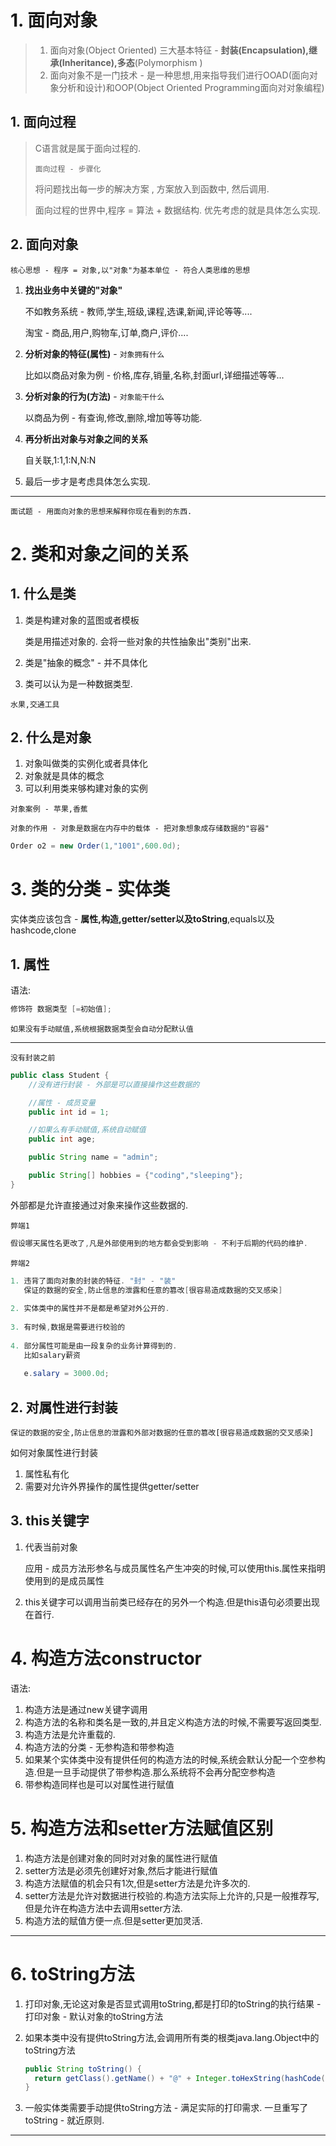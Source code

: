 # 1. 面向对象

> 1. 面向对象(Object Oriented) 三大基本特征 - **封装(Encapsulation),继承(Inheritance),多态**(Polymorphism )
> 2. 面向对象不是一门技术 - 是一种思想,用来指导我们进行OOAD(面向对象分析和设计)和OOP(Object Oriented Programming面向对对象编程)

## 1. 面向过程

> C语言就是属于面向过程的.
>
> `面向过程 - 步骤化`
>
> 将问题找出每一步的解决方案 , 方案放入到函数中, 然后调用.
>
> 面向过程的世界中,程序 = 算法 + 数据结构.  优先考虑的就是具体怎么实现.

## 2. 面向对象

`核心思想 - 程序 = 对象,以"对象"为基本单位 - 符合人类思维的思想`

1. **找出业务中关键的"对象"**

   不如教务系统 - 教师,学生,班级,课程,选课,新闻,评论等等....

   淘宝 - 商品,用户,购物车,订单,商户,评价....

2. **分析对象的特征(属性)** - `对象拥有什么`

   比如以商品对象为例 - 价格,库存,销量,名称,封面url,详细描述等等...

3. **分析对象的行为(方法)** - `对象能干什么`

   以商品为例 - 有查询,修改,删除,增加等等功能.

4. **再分析出对象与对象之间的关系**

   自关联,1:1,1:N,N:N

5. 最后一步才是考虑具体怎么实现.

---

`面试题 - 用面向对象的思想来解释你现在看到的东西.`



# 2. 类和对象之间的关系

## 1. 什么是类

1. 类是构建对象的蓝图或者模板

   类是用描述对象的. 会将一些对象的共性抽象出"类别"出来.

2. 类是"抽象的概念" - 并不具体化

3. 类可以认为是一种数据类型.

`水果,交通工具`

## 2. 什么是对象

1. 对象叫做类的实例化或者具体化
2. 对象就是具体的概念 
3. 可以利用类来够构建对象的实例

`对象案例 - 苹果,香蕉`



`对象的作用 - 对象是数据在内存中的载体 - 把对象想象成存储数据的"容器"`

~~~java
Order o2 = new Order(1,"1001",600.0d);
~~~

# 3. 类的分类 - 实体类

实体类应该包含 - **属性,构造,getter/setter以及toString**,equals以及hashcode,clone

## 1. 属性

语法:

~~~java
修饰符 数据类型 [=初始值];
~~~

`如果没有手动赋值,系统根据数据类型会自动分配默认值`

---

`没有封装之前`

~~~java
public class Student {
    //没有进行封装 - 外部是可以直接操作这些数据的

    //属性 - 成员变量
    public int id = 1;

    //如果么有手动赋值,系统自动赋值
    public int age;

    public String name = "admin";

    public String[] hobbies = {"coding","sleeping"};
}
~~~

外部都是允许直接通过对象来操作这些数据的.

`弊端1`

~~~java
假设哪天属性名更改了,凡是外部使用到的地方都会受到影响 - 不利于后期的代码的维护.
~~~

`弊端2`

~~~java
1. 违背了面向对象的封装的特征. "封" - "装"
   保证的数据的安全,防止信息的泄露和任意的篡改[很容易造成数据的交叉感染]
  
2. 实体类中的属性并不是都是希望对外公开的.
  
3. 有时候,数据是需要进行校验的
  
4. 部分属性可能是由一段复杂的业务计算得到的.
   比如salary薪资
  
   e.salary = 3000.0d;
~~~

## 2. 对属性进行封装

`保证的数据的安全,防止信息的泄露和外部对数据的任意的篡改[很容易造成数据的交叉感染]`

如何对象属性进行封装

1. 属性私有化
2. 需要对允许外界操作的属性提供getter/setter

## 3. this关键字

1. 代表当前对象

   应用 - 成员方法形参名与成员属性名产生冲突的时候,可以使用this.属性来指明使用到的是成员属性
   
2. this关键字可以调用当前类已经存在的另外一个构造.但是this语句必须要出现在首行.

# 4. 构造方法constructor

语法:

1. 构造方法是通过new关键字调用
2. 构造方法的名称和类名是一致的,并且定义构造方法的时候,不需要写返回类型.
3. 构造方法是允许重载的.
4. 构造方法的分类 - 无参构造和带参构造
5. 如果某个实体类中没有提供任何的构造方法的时候,系统会默认分配一个空参构造.但是一旦手动提供了带参构造.那么系统将不会再分配空参构造
6. 带参构造同样也是可以对属性进行赋值

# 5. 构造方法和setter方法赋值区别

1. 构造方法是创建对象的同时对对象的属性进行赋值
2. setter方法是必须先创建好对象,然后才能进行赋值
3. 构造方法赋值的机会只有1次,但是setter方法是允许多次的.
4. setter方法是允许对数据进行校验的.构造方法实际上允许的,只是一般推荐写,但是允许在构造方法中去调用setter方法.
5. 构造方法的赋值方便一点.但是setter更加灵活.

---

# 6. toString方法

1. 打印对象,无论这对象是否显式调用toString,都是打印的toString的执行结果 - 打印对象 - 默认对象的toString方法

2. 如果本类中没有提供toString方法,会调用所有类的根类java.lang.Object中的toString方法

   ~~~java
   public String toString() {
     return getClass().getName() + "@" + Integer.toHexString(hashCode());
   }
   ~~~

3. 一般实体类需要手动提供toString方法 - 满足实际的打印需求. 一旦重写了toString - 就近原则.

---


